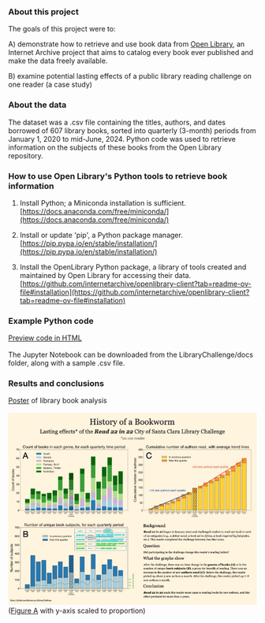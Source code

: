 ### About this project  

The goals of this project were to:  

A) demonstrate how to retrieve and use book data from [Open Library](https://archive.org/details/ol_data?tab=about), an Internet Archive project that aims to catalog every book ever published and make the data freely available.  
 
B) examine potential lasting effects of a public library reading challenge on one reader (a case study)

### About the data  

The dataset was a .csv file containing the titles, authors, and dates borrowed of 607 library books, sorted into quarterly (3-month) periods from January 1, 2020 to mid-June, 2024. Python code was used to retrieve information on the subjects of these books from the Open Library repository.  

### How to use Open Library's Python tools to retrieve book information      

1. Install Python; a Miniconda installation is sufficient.  
[https://docs.anaconda.com/free/miniconda/](https://docs.anaconda.com/free/miniconda/)  

2. Install or update 'pip', a Python package manager.  
[https://pip.pypa.io/en/stable/installation/](https://pip.pypa.io/en/stable/installation/)  

3. Install the OpenLibrary Python package, a library of tools created and maintained by Open Library for accessing their data.  
[https://github.com/internetarchive/openlibrary-client?tab=readme-ov-file#installation](https://github.com/internetarchive/openlibrary-client?tab=readme-ov-file#installation)  
  
### Example Python code  
[Preview code in HTML](https://huiwen-goy.github.io/LibraryChallenge/retrieve_book_data_from_OL.html)  
<br>
The Jupyter Notebook can be downloaded from the LibraryChallenge/docs folder, along with a sample .csv file.  
  
### Results and conclusions  

[Poster](https://huiwen-goy.github.io/LibraryChallenge/library_challenge_poster_July2024.pdf) of library book analysis  
<br>
![](docs/poster_thumbnail.jpg)
<br>
([Figure A](https://huiwen-goy.github.io/LibraryChallenge/library_challenge_fig_A_proportion.pdf) with y-axis scaled to proportion)  

